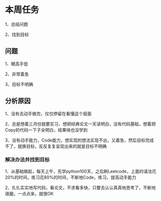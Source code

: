 # 本周任务

1、总结问题

2、找到目标

## 问题

1、眼高手低

2、非常着急

3、目标不明确

## 分析原因

1、没有去动手做完，仅仅停留在看懂这个层面

2、总是想着三月份就要实习，想把经典论文一天读明白，没有代码基础，想着把Copy的代码一下子全明白，结果啥也没学到

3、没有动手能力，Code能力，想实现的想法实现不出，又着急，然后目标完成不了，就换目标，反反复复呈现出来的就是目标不明确

### 解决办法并找到目标

1、从基础做起，每天上午，先学python100天，之后刷Leetcode，上面的语法花20%的时间，练习花80%的时间，不断地Code，练习，提高动手能力

2、扎扎实实地写代码，看论文，不求看多快，只要去认认真真地思考了，不断地琢磨，一点点来，就很OK
